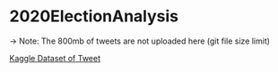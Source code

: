 # 2020ElectionAnalysis

-> Note: The 800mb of tweets are not uploaded here (git file size limit)

[Kaggle Dataset of Tweet](https://www.kaggle.com/manchunhui/us-election-2020-tweets)